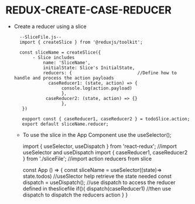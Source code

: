 # REDUX-CREATE-CASE-REDUCER

- Create a reducer using a slice

        --SliceFile.js--
        import { createSlice } from '@reduxjs/toolkit';

        const sliceName = createSlice({
             - Slice includes
                 name: 'SliceName', 
                 initialState: Slice's InitialState,
                 reducers: {                         //Define how to handle and process the action payloads
                   caseReducer1: (state, action) => {
                        console.log(action.payload)
                        },
                  caseReducer2: (state, action) => {}
                        },
         })

         expport const { caseReducer1, caseReducer2 } = todoSlice.action;
         export default sliceName.reducer;


  - To use the slice in the App Component use the useSelector();

    import { useSelector, useDispatch } from 'react-redux';      //import useSelector and useDispatch
    import { caseReducer1, caseReducer2 } from './sliceFile';              //import action reducers from slice
     
    const App () => {
            const sliceName = useSelector((state)=> state.todos)      //useSlector help retrieve the state needed
            const dispatch = useDispatch();                           //use dispatch to access the reducer defined in theslicefile
          if(){
            dispatch(caseReducer1)                                         //then use dispatch to dispatch the reducers action
          }
      }
  
  
